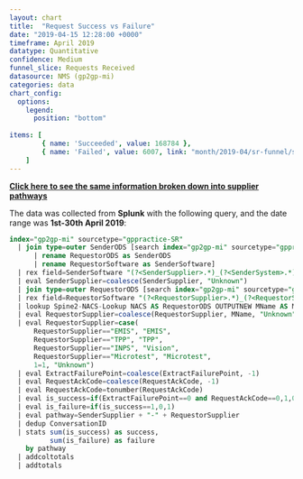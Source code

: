 ```yaml
---
layout: chart
title:  "Request Success vs Failure"
date: "2019-04-15 12:28:00 +0000"
timeframe: April 2019
datatype: Quantitative
confidence: Medium
funnel_slice: Requests Received
datasource: NMS (gp2gp-mi)
categories: data
chart_config: 
  options:
    legend:
      position: "bottom"
      
items: [ 
        { name: 'Succeeded', value: 168784 },
        { name: 'Failed', value: 6007, link: "month/2019-04/sr-funnel/success-vs-failure/failure-points/failure-points" }
    ]
---
```

**[Click here to see the same information broken down into supplier pathways](/prm-funnel/month/2019-04/sr-funnel/success-vs-failure/pathways/pathways.html)**

The data was collected from **Splunk** with the following query, and the date range was **1st-30th April 2019**:
```sql
index="gp2gp-mi" sourcetype="gppractice-SR"
  | join type=outer SenderODS [search index="gp2gp-mi" sourcetype="gppractice-HR" 
      | rename RequestorODS as SenderODS 
      | rename RequestorSoftware as SenderSoftware]
  | rex field=SenderSoftware "(?<SenderSupplier>.*)_(?<SenderSystem>.*)_(?<SenderVersion>.*)"
  | eval SenderSupplier=coalesce(SenderSupplier, "Unknown")
  | join type=outer RequestorODS [search index="gp2gp-mi" sourcetype="gppractice-HR"] 
  | rex field=RequestorSoftware "(?<RequestorSupplier>.*)_(?<RequestorSystem>.*)_(?<RequestorVersion>.*)"
  | lookup Spine2-NACS-Lookup NACS AS RequestorODS OUTPUTNEW MName AS MName
  | eval RequestorSupplier=coalesce(RequestorSupplier, MName, "Unknown")
  | eval RequestorSupplier=case(
      RequestorSupplier=="EMIS", "EMIS", 
      RequestorSupplier=="TPP", "TPP", 
      RequestorSupplier=="INPS", "Vision", 
      RequestorSupplier=="Microtest", "Microtest", 
      1=1, "Unknown")
  | eval ExtractFailurePoint=coalesce(ExtractFailurePoint, -1)
  | eval RequestAckCode=coalesce(RequestAckCode, -1)
  | eval RequestAckCode=tonumber(RequestAckCode) 
  | eval is_success=if(ExtractFailurePoint==0 and RequestAckCode==0,1,0)
  | eval is_failure=if(is_success==1,0,1)
  | eval pathway=SenderSupplier + "-" + RequestorSupplier
  | dedup ConversationID
  | stats sum(is_success) as success,
          sum(is_failure) as failure
    by pathway
  | addcoltotals
  | addtotals
```
